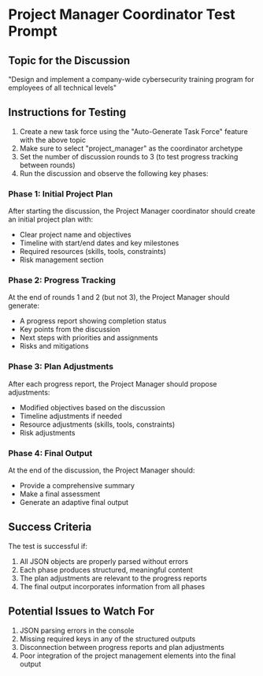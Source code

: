 # Project Manager Coordinator Test Prompt

## Topic for the Discussion
"Design and implement a company-wide cybersecurity training program for employees of all technical levels"

## Instructions for Testing

1. Create a new task force using the "Auto-Generate Task Force" feature with the above topic
2. Make sure to select "project_manager" as the coordinator archetype
3. Set the number of discussion rounds to 3 (to test progress tracking between rounds)
4. Run the discussion and observe the following key phases:

### Phase 1: Initial Project Plan
After starting the discussion, the Project Manager coordinator should create an initial project plan with:
- Clear project name and objectives
- Timeline with start/end dates and key milestones
- Required resources (skills, tools, constraints)
- Risk management section

### Phase 2: Progress Tracking
At the end of rounds 1 and 2 (but not 3), the Project Manager should generate:
- A progress report showing completion status
- Key points from the discussion
- Next steps with priorities and assignments
- Risks and mitigations

### Phase 3: Plan Adjustments
After each progress report, the Project Manager should propose adjustments:
- Modified objectives based on the discussion
- Timeline adjustments if needed
- Resource adjustments (skills, tools, constraints)
- Risk adjustments

### Phase 4: Final Output
At the end of the discussion, the Project Manager should:
- Provide a comprehensive summary
- Make a final assessment
- Generate an adaptive final output

## Success Criteria

The test is successful if:
1. All JSON objects are properly parsed without errors
2. Each phase produces structured, meaningful content
3. The plan adjustments are relevant to the progress reports
4. The final output incorporates information from all phases

## Potential Issues to Watch For

1. JSON parsing errors in the console
2. Missing required keys in any of the structured outputs
3. Disconnection between progress reports and plan adjustments
4. Poor integration of the project management elements into the final output 